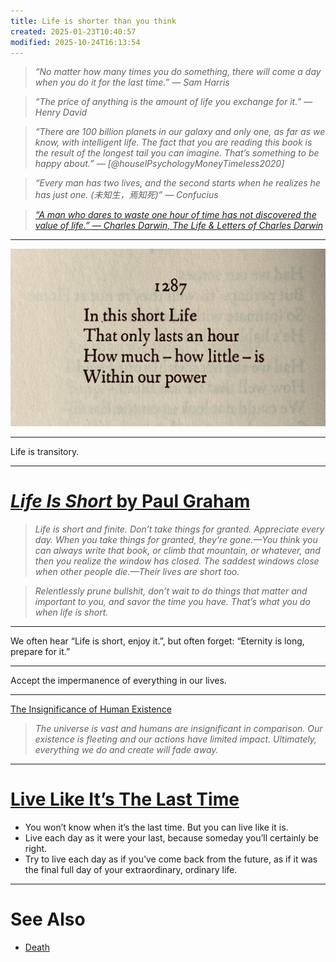 ```yaml
---
title: Life is shorter than you think
created: 2025-01-23T10:40:57
modified: 2025-10-24T16:13:54
---
```


> _“No matter how many times you do something, there will come a day when you do it for the last time.” — Sam Harris_

> _“The price of anything is the amount of life you exchange for it.” — Henry David_

> _“There are 100 billion planets in our galaxy and only one, as far as we know, with intelligent life. The fact that you are reading this book is the result of the longest tail you can imagine. That’s something to be happy about.” — [@houselPsychologyMoneyTimeless2020]_

> _“Every man has two lives, and the second starts when he realizes he has just one. (未知生，焉知死)” — Confucius_

> _[“A man who dares to waste one hour of time has not discovered the value of life.” — Charles Darwin, The Life \& Letters of Charles Darwin](https://www.goodreads.com/quotes/34852-a-man-who-dares-to-waste-one-hour-of-time)_

---

![](../_attachments/431a9ae5fbeca277ab567c5839bb28eb.png)

---

Life is transitory.

---

# [_Life Is Short_ by Paul Graham](https://paulgraham.com/vb.html)

> _Life is short and finite. Don’t take things for granted. Appreciate every day. When you take things for granted, they’re gone.—You think you can always write that book, or climb that mountain, or whatever, and then you realize the window has closed. The saddest windows close when other people die.—Their lives are short too._

> _Relentlessly prune bullshit, don’t wait to do things that matter and important to you, and savor the time you have. That’s what you do when life is short._

---

We often hear “Life is short, enjoy it.”, but often forget: “Eternity is long, prepare for it.”

---

Accept the impermanence of everything in our lives.

---

[The Insignificance of Human Existence](https://www.youtube.com/watch?v=wupToqz1e2g)

> _The universe is vast and humans are insignificant in comparison._
> _Our existence is fleeting and our actions have limited impact._
> _Ultimately, everything we do and create will fade away._

---

# [Live Like It’s The Last Time](https://www.sahilbloom.com/newsletter/live-like-its-the-last-time)

* You won’t know when it’s the last time. But you can live like it is.
* Live each day as it were your last, because someday you’ll certainly be right.
* Try to live each day as if you’ve come back from the future, as if it was the final full day of your extraordinary, ordinary life.

---

# See Also

* [Death](death.md)
